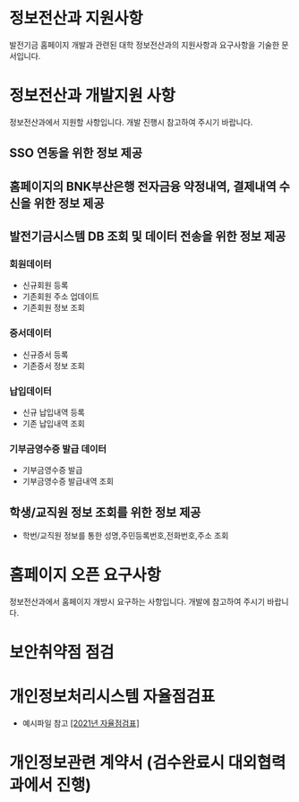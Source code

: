 # 정보전산과 지원사항
발전기금 홈페이지 개발과 관련된 대학 정보전산과의 지원사항과 요구사항을 기술한 문서입니다.
# 정보전산과 개발지원 사항
정보전산과에서 지원할 사항입니다. 개발 진행시 참고하여 주시기 바랍니다.
## SSO 연동을 위한 정보 제공
## 홈페이지의 BNK부산은행 전자금융 약정내역, 결제내역 수신을 위한 정보 제공
## 발전기금시스템 DB 조회 및 데이터 전송을 위한 정보 제공
### 회원데이터
- 신규회원 등록
- 기존회원 주소 업데이트
- 기존회원 정보 조회
### 증서데이터
- 신규증서 등록
- 기존증서 정보 조회
### 납입데이터
- 신규 납입내역 등록
- 기존 납입내역 조회
### 기부금영수증 발급 데이터
- 기부금영수증 발급
- 기부금영수증 발급내역 조회
## 학생/교직원 정보 조회를 위한 정보 제공
- 학번/교직원 정보를 통한 성명,주민등록번호,전화번호,주소 조회
# 홈페이지 오픈 요구사항
정보전산과에서 홈페이지 개방시 요구하는 사항입니다. 개발에 참고하여 주시기 바랍니다. 
# 보안취약점 점검
# 개인정보처리시스템 자율점검표
- 예시파일 참고 [[2021년 자율점검표]](개인정보처리%20관련/2.2021년%20자율점검표(ㅇㅇ시스템)_예시.pdf)
# 개인정보관련 계약서 (검수완료시 대외협력과에서 진행)
